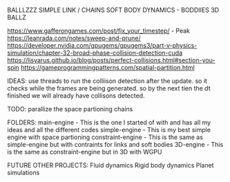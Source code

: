 BALLLZZZ
SIMPLE
LINK / CHAINS
SOFT BODY DYNAMICS - BODDIIES
3D BALLZ

https://www.gafferongames.com/post/fix_your_timestep/ - Peak
https://leanrada.com/notes/sweep-and-prune/
https://developer.nvidia.com/gpugems/gpugems3/part-v-physics-simulation/chapter-32-broad-phase-collision-detection-cuda
https://lisyarus.github.io/blog/posts/perfect-collisions.html#section-you-spin
https://gameprogrammingpatterns.com/spatial-partition.html

IDEAS:
use threads to run the colliison detection after the update. so it checks while the frames are being generated. so by the next tien the dt finished we will already have collisons detected.

TODO:
parallize the space partioning
chains

FOLDERS:
main-engine - This is the one I started of with and has all my ideas and all the different codes
simple-engine - This is my best simple engine with space partioning
constraint-engine - This is the same as simple-engine but with contraints for links and soft bodies
3D-engine - This is the same as constraint-engine but in 3D with WGPU

FUTURE OTHER PROJECTS:
Fluid dynamics
Rigid body dynamics
Planet simulations
